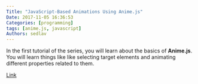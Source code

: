 ```yaml
---
Title: "JavaScript-Based Animations Using Anime.js"
Date: 2017-11-05 16:36:53
Categories: [programming]
tags: [anime.js, javascript]
Authors: sedlav
---
```


In the first tutorial of the series, you will learn about the basics of **Anime.js**. You will learn things like like selecting target elements and animating different properties related to them.

[Link](https://code.tutsplus.com/series/javascript-based-animations-using-animejs--cms-1193)
